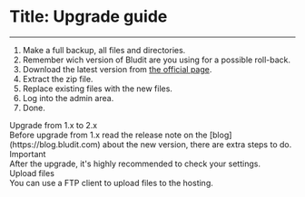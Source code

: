 # Title: Upgrade guide
<!-- Position: 4 -->
---
1. Make a full backup, all files and directories.
2. Remember wich version of Bludit are you using for a possible roll-back.
3. Download the latest version from [the official page](https://www.bludit.com).
4. Extract the zip file.
5. Replace existing files with the new files.
6. Log into the admin area.
7. Done.

<div class="note">
<div class="title">Upgrade from 1.x to 2.x</div>
Before upgrade from 1.x read the release note on the [blog](https://blog.bludit.com) about the new version, there are extra steps to do.
</div>

<div class="note">
<div class="title">Important</div>
After the upgrade, it's highly recommended to check your settings.
</div>

<div class="note">
<div class="title">Upload files</div>
You can use a FTP client to upload files to the hosting.
</div>
